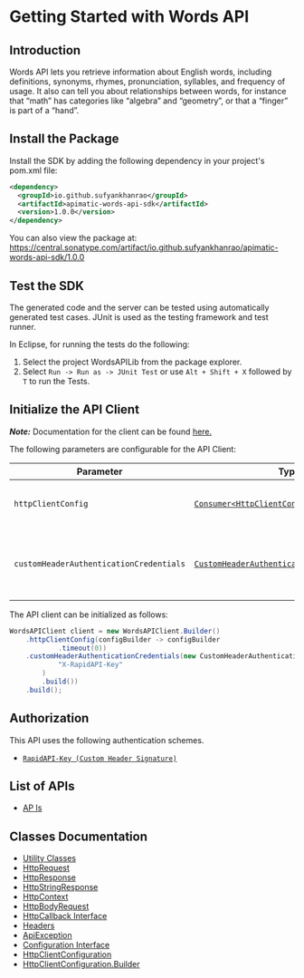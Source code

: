 
# Getting Started with Words API

## Introduction

Words API lets you retrieve information about English words, including definitions, synonyms, rhymes, pronunciation, syllables, and frequency of usage. It also can tell you about relationships between words, for instance that “math” has categories like “algebra” and “geometry”, or that a “finger” is part of a “hand”.

## Install the Package

Install the SDK by adding the following dependency in your project's pom.xml file:

```xml
<dependency>
  <groupId>io.github.sufyankhanrao</groupId>
  <artifactId>apimatic-words-api-sdk</artifactId>
  <version>1.0.0</version>
</dependency>
```

You can also view the package at:
https://central.sonatype.com/artifact/io.github.sufyankhanrao/apimatic-words-api-sdk/1.0.0

## Test the SDK

The generated code and the server can be tested using automatically generated test cases.
JUnit is used as the testing framework and test runner.

In Eclipse, for running the tests do the following:

1. Select the project WordsAPILib from the package explorer.
2. Select `Run -> Run as -> JUnit Test` or use `Alt + Shift + X` followed by `T` to run the Tests.

## Initialize the API Client

**_Note:_** Documentation for the client can be found [here.](https://www.github.com/sufyankhanrao/apimatic-words-api-java-sdk/tree/1.0.0/doc/client.md)

The following parameters are configurable for the API Client:

| Parameter | Type | Description |
|  --- | --- | --- |
| `httpClientConfig` | [`Consumer<HttpClientConfiguration.Builder>`](https://www.github.com/sufyankhanrao/apimatic-words-api-java-sdk/tree/1.0.0/doc/http-client-configuration-builder.md) | Set up Http Client Configuration instance. |
| `customHeaderAuthenticationCredentials` | [`CustomHeaderAuthenticationCredentials`](https://www.github.com/sufyankhanrao/apimatic-words-api-java-sdk/tree/1.0.0/doc/auth/custom-header-signature.md) | The Credentials Setter for Custom Header Signature |

The API client can be initialized as follows:

```java
WordsAPIClient client = new WordsAPIClient.Builder()
    .httpClientConfig(configBuilder -> configBuilder
            .timeout(0))
    .customHeaderAuthenticationCredentials(new CustomHeaderAuthenticationModel.Builder(
            "X-RapidAPI-Key"
        )
        .build())
    .build();
```

## Authorization

This API uses the following authentication schemes.

* [`RapidAPI-Key (Custom Header Signature)`](https://www.github.com/sufyankhanrao/apimatic-words-api-java-sdk/tree/1.0.0/doc/auth/custom-header-signature.md)

## List of APIs

* [AP Is](https://www.github.com/sufyankhanrao/apimatic-words-api-java-sdk/tree/1.0.0/doc/controllers/ap-is.md)

## Classes Documentation

* [Utility Classes](https://www.github.com/sufyankhanrao/apimatic-words-api-java-sdk/tree/1.0.0/doc/utility-classes.md)
* [HttpRequest](https://www.github.com/sufyankhanrao/apimatic-words-api-java-sdk/tree/1.0.0/doc/http-request.md)
* [HttpResponse](https://www.github.com/sufyankhanrao/apimatic-words-api-java-sdk/tree/1.0.0/doc/http-response.md)
* [HttpStringResponse](https://www.github.com/sufyankhanrao/apimatic-words-api-java-sdk/tree/1.0.0/doc/http-string-response.md)
* [HttpContext](https://www.github.com/sufyankhanrao/apimatic-words-api-java-sdk/tree/1.0.0/doc/http-context.md)
* [HttpBodyRequest](https://www.github.com/sufyankhanrao/apimatic-words-api-java-sdk/tree/1.0.0/doc/http-body-request.md)
* [HttpCallback Interface](https://www.github.com/sufyankhanrao/apimatic-words-api-java-sdk/tree/1.0.0/doc/http-callback-interface.md)
* [Headers](https://www.github.com/sufyankhanrao/apimatic-words-api-java-sdk/tree/1.0.0/doc/headers.md)
* [ApiException](https://www.github.com/sufyankhanrao/apimatic-words-api-java-sdk/tree/1.0.0/doc/api-exception.md)
* [Configuration Interface](https://www.github.com/sufyankhanrao/apimatic-words-api-java-sdk/tree/1.0.0/doc/configuration-interface.md)
* [HttpClientConfiguration](https://www.github.com/sufyankhanrao/apimatic-words-api-java-sdk/tree/1.0.0/doc/http-client-configuration.md)
* [HttpClientConfiguration.Builder](https://www.github.com/sufyankhanrao/apimatic-words-api-java-sdk/tree/1.0.0/doc/http-client-configuration-builder.md)

